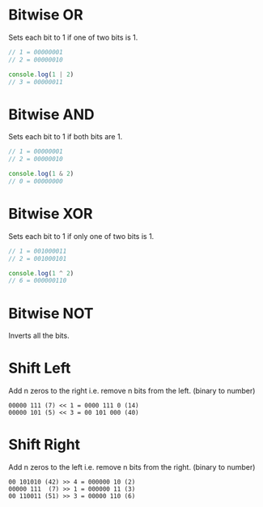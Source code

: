 
# Bitwise OR

Sets each bit to 1 if one of two bits is 1.

```javascript
// 1 = 00000001
// 2 = 00000010

console.log(1 | 2)
// 3 = 00000011
```

# Bitwise AND

Sets each bit to 1 if both bits are 1.

```javascript
// 1 = 00000001
// 2 = 00000010

console.log(1 & 2)
// 0 = 00000000
```

# Bitwise XOR

Sets each bit to 1 if only one of two bits is 1.

```javascript
// 1 = 001000011
// 2 = 001000101

console.log(1 ^ 2)
// 6 = 000000110
```

# Bitwise NOT

Inverts all the bits.

# Shift Left

Add n zeros to the right i.e. remove n bits from the left. (binary to number)

```
00000 111 (7) << 1 = 0000 111 0 (14)
00000 101 (5) << 3 = 00 101 000 (40)
```

# Shift Right

Add n zeros to the left i.e. remove n bits from the right. (binary to number)

```
00 101010 (42) >> 4 = 000000 10 (2)
00000 111  (7) >> 1 = 000000 11 (3)
00 110011 (51) >> 3 = 00000 110 (6)
```
